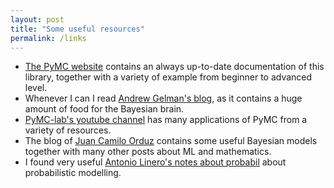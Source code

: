 ```yaml
---
layout: post
title: "Some useful resources"
permalink: /links
---
```


- [The PyMC website](https://www.pymc.io/welcome.html) contains an always up-to-date documentation of this library, together with a variety of example from beginner to advanced level.
- Whenever I can I read [Andrew Gelman's blog](http://www.stat.columbia.edu/~gelman/), as it contains a huge amount of food for the Bayesian brain.
- [PyMC-lab's youtube channel](https://www.youtube.com/@PyMCLabs) has many applications of PyMC from a variety of resources.
- The blog of [Juan Camilo Orduz](https://juanitorduz.github.io/) contains some useful Bayesian models together with many other posts about ML and mathematics.
- I found very useful [Antonio Linero's notes about probabil](https://bookdown.org/theodds/StatModelingNotes/) about probabilistic modelling.
